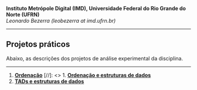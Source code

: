 **Instituto Metrópole Digital (IMD), Universidade Federal do Rio Grande do Norte (UFRN)**  
*Leonardo Bezerra (leobezerra at imd.ufrn.br)*

---

## Projetos práticos

Abaixo, as descrições dos projetos de análise experimental da disciplina.

---

1. [**Ordenação**](ordenacao)
[//]: <> 1. [**Ordenação e estruturas de dados**](data-structures) 
1. [**TADs e estruturas de dados**](count-distinct)

